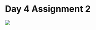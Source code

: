 # Day 4 Assignment 2
<a href="https://github.com/barisertugrul/JavaCampAssignments/tree/main/aAssignment3_2_v2">
  <img align="center" src="https://github-readme-stats.vercel.app/api/pin/?username=barisertugrul&show_owner=true&custom_title=Odevler&theme=vision-friendly-dark&repo=JavaCampAssignments" />
</a>